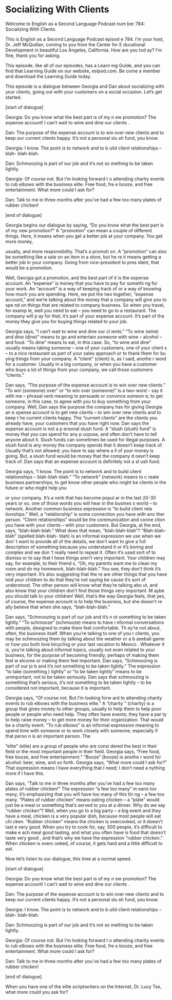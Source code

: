 # Socializing With Clients

Welcome to English as a Second Language Podcast num ber 784: Socializing With Clients.

This is English as a Second Language Podcast episod e 784.  I’m your host, Dr. Jeff McQuillan, coming to you from the Center for E ducational Development in beautiful Los Angeles, California.  How are you tod ay?  I’m fine, thank you for asking.

This episode, like all of our episodes, has a Learn ing Guide, and you can find that Learning Guide on our website, eslpod.com.  Be come a member and download the Learning Guide today.

This episode is a dialogue between Georgia and Dan about socializing with your clients, going out with your customers on a social occasion.  Let’s get started.

[start of dialogue]

Georgia:  Do you know what the best part is of my n ew promotion?  The expense account!  I can’t wait to wine and dine our clients .

Dan:  The purpose of the expense account is to win over new clients and to keep our current clients happy.  It’s not a personal slu sh fund, you know.

Georgia:  I know.  The point is to network and to b uild client relationships – blah- blah-blah.

Dan:  Schmoozing is part of our job and it’s not so mething to be taken lightly.

Georgia:  Of course not.  But I’m looking forward t o attending charity events to rub elbows with the business elite.  Free food, fre e booze, and free entertainment.  What more could I ask for?

Dan:  Talk to me in three months after you’ve had a  few too many plates of rubber chicken!

[end of dialogue]

Georgia begins our dialogue by saying, “Do you know  what the best part is of my new promotion?”  A “promotion” can mean a couple of  different things.  Here, it means when you get a better job at your company.  You get more money,

usually, and more responsibility.  That’s a promoti on.  A “promotion” can also be something like a sale on an item in a store, but he re it means getting a better job in your company.  Going from vice-president to pres ident, that would be a promotion.

Well, Georgia got a promotion, and the best part of  it is the expense account.  An “expense” is money that you have to pay for somethi ng for your work.  An “account” is a way of keeping track of or a way of knowing how much you are spending.  Here, we put the two together, “expense account,” and we’re talking about the money that a company will give you to spe nd on things that are related to company business.  So when you travel, for examp le, well you need to eat – you need to go to a restaurant.  The company will p ay for that; it’s part of your expense account.  It’s part of the money they give you for buying things related to your job.

Georgia says, “I can’t wait to wine and dine our cl ients.”  “To wine (wine) and dine (dine)” means to go and entertain someone with  wine – alcohol – and food. “To dine” means to eat, in this case.  So, “to wine  and dine” usually means taking someone – one of your customers, one of your client s – to a nice restaurant as part of your sales approach or to thank them for bu ying things from your company.  A “client” (client) is, as I said, anothe r word for a customer.  Usually in a big company, or when you have a customer who buys  a lot of things from your company, we call those customers “clients.”

Dan says, “The purpose of the expense account is to  win over new clients.”  “To win (someone) over” or “to win over (someone)” is a  two-word – say it with me – phrasal verb meaning to persuade or convince someon e; to get someone, in this case, to agree with you to buy something from your company.  Well, Dan says the purpose the company has for giving Georgia an e xpense account is to get new clients – to win over new clients and to keep t he current clients happy.  The “current clients” are the clients you already have,  your customers that you have right now.  Dan says the expense account is not a p ersonal slush fund.  A “slush (slush) fund” is money that you can spend for any p urpose, and often don’t have to tell anyone about it.  Slush funds can sometimes  be used for illegal purposes. A slush fund is any money the company spends that it doesn’t keep track of. Usually that’s not allowed; you have to say where a ll of your money is going. But, a slush fund would be money that the company d oesn’t keep track of.  Dan says that an expense account is definitely not a sl ush fund.

Georgia says, “I know.  The point is to network and  to build client relationships – blah-blah-blah.”  “To network” (network) means to c reate business partnerships, to get know other people who might be clients in the future or who might help you

or your company.  It’s a verb that has become popul ar in the last 20-30 years or so, one of those words you will hear in the busines s world – to network.  Another common business expression is “to build client rela tionships.”  Well, a “relationship” is some connection you have with ano ther person.  “Client relationships” would be the communication and conne ction you have with your clients – with your customers.  But Georgia, at the  end, says, “blah-blah-blah.” What does that mean, “blah-blah-blah”?  “Blah-blah- blah” (spelled blah-blah- blah) is an informal expression we use when we don’ t want to provide all of the details, we don’t want to give a full description of something because you understand it or it’s boring and complex and we don ’t really need to repeat it. Often it’s used sort of to dismiss or to say that t hese things aren’t very important. Your children may say, for example, to their friend s, “Oh, my parents want me to clean my room and do my homework, blah-blah-blah.”  You see, they don’t think it’s very important.  It’s also suggesting that the re are other things that you have told your children to do that they’re not saying be cause it’s sort of understood. The other person will know what they’re talking abo ut, and also know that your children don’t find those things very important.  M aybe you should talk to your children!  Well, that’s the way Georgia feels, that  yes, of course, the expense account is to help the business, but she doesn’t re ally believe that when she says, “blah-blah-blah.”

Dan says, “Schmoozing is part of our job and it’s n ot something to be taken lightly.”  “To schmooze” (schmooze) means to have i nformal conversations with people, designed to make them feel comfortable.  Th ey’re not about, often, the business itself.  When you’re talking to one of you r clients, you may be schmoozing them by talking about the weather or a b aseball game or how you both love bicycling or your last vacation to Mexico .  Whatever it is, you’re talking about informal topics, usually not even related to your business, for the purpose of becoming friendly, perhaps of making them feel w elcome or making them feel important.  Dan says, “Schmoozing is part of our jo b and it’s not something to be taken lightly.”  The expression “to take (something ) lightly” or “to be taken lightly” means to be unimportant, not to be taken seriously.   Dan says that schmoozing is something that’s serious, it’s not something to be taken lightly – to be considered not important, because it is important.

Georgia says, “Of course not.  But I’m looking forw ard to attending charity events to rub elbows with the business elite.”  A “charity ” (charity) is a group that gives money to other groups, usually to help them to help  poor people or people who need help.  They often have events; they have a par ty to help raise money – to get more money for their organization.  That would be a charity event.  “To rub elbows” is an informal expression meaning to spend time with someone or to work closely with someone, especially if that perso n is an important person.  The

“elite” (elite) are a group of people who are consi dered the best in their field or the most important people in their field.  Georgia says, “Free food, free booze, and free entertainment.”  “Booze” (booze) is anothe r word for alcohol: beer, wine, and so forth.  Georgia says, “What more could I ask  for?”  That expression means I have everything that I need; I don’t need a nything more if I have this.

Dan says, “Talk to me in three months after you’ve had a few too many plates of rubber chicken!”  The expression “a few too many” m eans too many, it’s emphasizing that you will have too many of this thi ng – a few too many.  “Plates of rubber chicken” means eating chicken – a “plate”  would just be a meal or something that’s served to you at a dinner.  Why do  we say “rubber chicken”? Well, when you go to a big party – a big event and they have a meal, chicken is a very popular dish, because most people will eat chi cken.  “Rubber chicken” means the chicken is overcooked, or it doesn’t tast e very good.  When you try to cook for, say, 500 people, it’s difficult to make e ach meal good tasting, and what you often have is food that doesn’t taste very good , and that’s why we have the expression “rubber chicken.”  When chicken is overc ooked, of course, it gets hard and a little difficult to eat.

Now let’s listen to our dialogue, this time at a normal speed.

[start of dialogue]

Georgia:  Do you know what the best part is of my n ew promotion?  The expense account!  I can’t wait to wine and dine our clients .

Dan:  The purpose of the expense account is to win over new clients and to keep our current clients happy.  It’s not a personal slu sh fund, you know.

Georgia:  I know.  The point is to network and to b uild client relationships – blah- blah-blah.

Dan:  Schmoozing is part of our job and it’s not so mething to be taken lightly.

Georgia:  Of course not.  But I’m looking forward t o attending charity events to rub elbows with the business elite.  Free food, fre e booze, and free entertainment.  What more could I ask for?

Dan:  Talk to me in three months after you’ve had a  few too many plates of rubber chicken!

[end of dialogue]

 When you have one of the elite scriptwriters on the  Internet, Dr. Lucy Tse, what more could you ask for?





